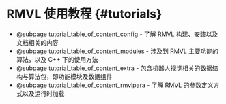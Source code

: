 RMVL 使用教程 {#tutorials}
============

- @subpage tutorial_table_of_content_config - 了解 RMVL 构建、安装以及文档相关的内容
- @subpage tutorial_table_of_content_modules - 涉及到 RMVL 主要功能的算法，以及 C++ 下的使用方法
- @subpage tutorial_table_of_content_extra - 包含机器人视觉相关的数据结构与算法包，即功能模块及数据组件
- @subpage tutorial_table_of_content_rmvlpara - 了解 RMVL 的参数定义方式以及运行时加载

